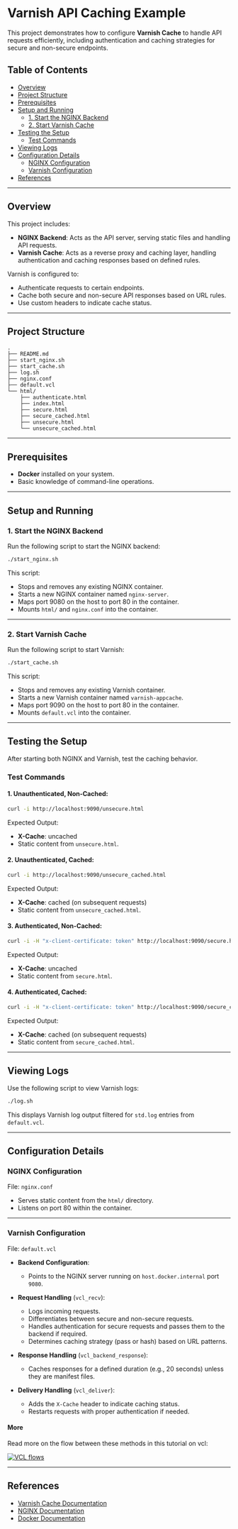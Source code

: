 
# Varnish API Caching Example

This project demonstrates how to configure **Varnish Cache** to handle API requests efficiently, including authentication and caching strategies for secure and non-secure endpoints.

## Table of Contents

- [Overview](#overview)
- [Project Structure](#project-structure)
- [Prerequisites](#prerequisites)
- [Setup and Running](#setup-and-running)
  - [1. Start the NGINX Backend](#1-start-the-nginx-backend)
  - [2. Start Varnish Cache](#2-start-varnish-cache)
- [Testing the Setup](#testing-the-setup)
  - [Test Commands](#test-commands)
- [Viewing Logs](#viewing-logs)
- [Configuration Details](#configuration-details)
  - [NGINX Configuration](#nginx-configuration)
  - [Varnish Configuration](#varnish-configuration)
- [References](#references)

---

## Overview

This project includes:
- **NGINX Backend**: Acts as the API server, serving static files and handling API requests.
- **Varnish Cache**: Acts as a reverse proxy and caching layer, handling authentication and caching responses based on defined rules.

Varnish is configured to:
- Authenticate requests to certain endpoints.
- Cache both secure and non-secure API responses based on URL rules.
- Use custom headers to indicate cache status.

---

## Project Structure

```
.
├── README.md
├── start_nginx.sh
├── start_cache.sh
├── log.sh
├── nginx.conf
├── default.vcl
└── html/
    ├── authenticate.html
    ├── index.html
    ├── secure.html
    ├── secure_cached.html
    ├── unsecure.html
    └── unsecure_cached.html
```

---

## Prerequisites

- **Docker** installed on your system.
- Basic knowledge of command-line operations.

---

## Setup and Running

### 1. Start the NGINX Backend

Run the following script to start the NGINX backend:

```bash
./start_nginx.sh
```

This script:
- Stops and removes any existing NGINX container.
- Starts a new NGINX container named `nginx-server`.
- Maps port 9080 on the host to port 80 in the container.
- Mounts `html/` and `nginx.conf` into the container.

---

### 2. Start Varnish Cache

Run the following script to start Varnish:

```bash
./start_cache.sh
```

This script:
- Stops and removes any existing Varnish container.
- Starts a new Varnish container named `varnish-appcache`.
- Maps port 9090 on the host to port 80 in the container.
- Mounts `default.vcl` into the container.

---

## Testing the Setup

After starting both NGINX and Varnish, test the caching behavior.

### Test Commands

#### 1. Unauthenticated, Non-Cached:

```bash
curl -i http://localhost:9090/unsecure.html
```

Expected Output:
- **X-Cache**: uncached
- Static content from `unsecure.html`.

#### 2. Unauthenticated, Cached:

```bash
curl -i http://localhost:9090/unsecure_cached.html
```

Expected Output:
- **X-Cache**: cached (on subsequent requests)
- Static content from `unsecure_cached.html`.

#### 3. Authenticated, Non-Cached:

```bash
curl -i -H "x-client-certificate: token" http://localhost:9090/secure.html
```

Expected Output:
- **X-Cache**: uncached
- Static content from `secure.html`.

#### 4. Authenticated, Cached:

```bash
curl -i -H "x-client-certificate: token" http://localhost:9090/secure_cached.html
```

Expected Output:
- **X-Cache**: cached (on subsequent requests)
- Static content from `secure_cached.html`.

---

## Viewing Logs

Use the following script to view Varnish logs:

```bash
./log.sh
```

This displays Varnish log output filtered for `std.log` entries from `default.vcl`.

---

## Configuration Details

### NGINX Configuration

File: `nginx.conf`

- Serves static content from the `html/` directory.
- Listens on port 80 within the container.

---

### Varnish Configuration

File: `default.vcl`

- **Backend Configuration**:
  - Points to the NGINX server running on `host.docker.internal` port `9080`.

- **Request Handling** (`vcl_recv`):
  - Logs incoming requests.
  - Differentiates between secure and non-secure requests.
  - Handles authentication for secure requests and passes them to the backend if required.
  - Determines caching strategy (pass or hash) based on URL patterns.

- **Response Handling** (`vcl_backend_response`):
  - Caches responses for a defined duration (e.g., 20 seconds) unless they are manifest files.

- **Delivery Handling** (`vcl_deliver`):
  - Adds the `X-Cache` header to indicate caching status.
  - Restarts requests with proper authentication if needed.

#### More

Read more on the flow between these methods in this tutorial on vcl:

[![VCL flows](https://www.varnish-software.com/developers/images/tutorials/varnish-finite-state-machine.svg)](https://www.varnish-software.com/developers/tutorials/varnish-configuration-language-vcl/)

---

## References

- [Varnish Cache Documentation](https://varnish-cache.org/docs/)
- [NGINX Documentation](https://nginx.org/)
- [Docker Documentation](https://docs.docker.com/)
